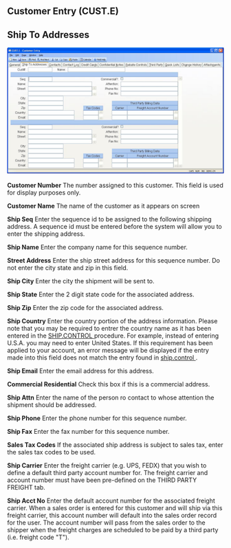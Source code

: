 ##  Customer Entry (CUST.E)

<PageHeader />

##  Ship To Addresses

![](./CUST-E-2.jpg)

**Customer Number** The number assigned to this customer. This field is used
for display purposes only.  
  
**Customer Name** The name of the customer as it appears on screen  
  
**Ship Seq** Enter the sequence id to be assigned to the following shipping
address. A sequence id must be entered before the system will allow you to
enter the shipping address.  
  
**Ship Name** Enter the company name for this sequence number.  
  
**Street Address** Enter the ship street address for this sequence number. Do
not enter the city state and zip in this field.  
  
**Ship City** Enter the city the shipment will be sent to.  
  
**Ship State** Enter the 2 digit state code for the associated address.  
  
**Ship Zip** Enter the zip code for the associated address.  
  
**Ship Country** Enter the country portion of the address information. Please note that you may be required to entrer the country name as it has been entered in the [ SHIP.CONTROL ](../../../../../../../../rover/AP-OVERVIEW/AP-ENTRY/AP-E/AP-E-1/MSHIP-E/MSHIP-E-1/SHIP-CONTROL) procedure. For example, instead of entering U.S.A. you may need to enter United States. If this requirement has been applied to your account, an error message will be displayed if the entry made into this field does not match the entry found in [ ship.control ](ship-control/README.md) .   
  
**Ship Email** Enter the email address for this address.  
  
**Commercial Residential** Check this box if this is a commercial address.  
  
**Ship Attn** Enter the name of the person ro contact to whose attention the
shipment should be addressed.  
  
**Ship Phone** Enter the phone number for this sequence number.  
  
**Ship Fax** Enter the fax number for this sequence number.  
  
**Sales Tax Codes** If the associated ship address is subject to sales tax,
enter the sales tax codes to be used.  
  
**Ship Carrier** Enter the freight carrier (e.g. UPS, FEDX) that you wish to
define a default third party account number for. The freight carrier and
account number must have been pre-defined on the THIRD PARTY FREIGHT tab.  
  
**Ship Acct No** Enter the default account number for the associated freight
carrier. When a sales order is entered for this customer and will ship via
this freight carrier, this account number will default into the sales order
record for the user. The account number will pass from the sales order to the
shipper when the freight charges are scheduled to be paid by a third party
(i.e. freight code "T").  
  
  
<badge text= "Version 8.10.57" vertical="middle" />

<PageFooter />